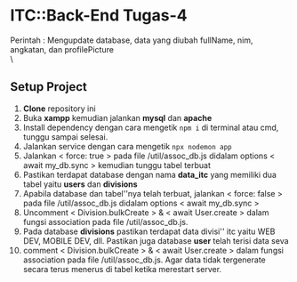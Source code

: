 # ITC::Back-End Tugas-4

Perintah : Mengupdate database, data yang diubah fullName, nim, angkatan, dan profilePicture\
\

## Setup Project

1. **Clone** repository ini
2. Buka **xampp** kemudian jalankan **mysql** dan **apache**
3. Install dependency dengan cara mengetik `npm i` di terminal atau cmd, tunggu sampai selesai.
4. Jalankan service dengan cara mengetik `npx nodemon app`
5. Jalankan < force: true > pada file /util/assoc_db.js didalam options < await my_db.sync > kemudian tunggu tabel terbuat
6. Pastikan terdapat database dengan nama **data_itc** yang memiliki dua tabel yaitu **users** dan **divisions**
7. Apabila database dan tabel''nya telah terbuat, jalankan < force: false > pada file /util/assoc_db.js didalam options < await my_db.sync >
8. Uncomment < Division.bulkCreate > & < await User.create > dalam fungsi association pada file /util/assoc_db.js.
9. Pada database **divisions** pastikan terdapat data divisi'' itc yaitu WEB DEV, MOBILE DEV, dll. Pastikan juga database **user** telah terisi data seva
10. comment < Division.bulkCreate > & < await User.create > dalam fungsi association pada file /util/assoc_db.js. Agar data tidak tergenerate secara terus menerus di tabel ketika merestart server.
